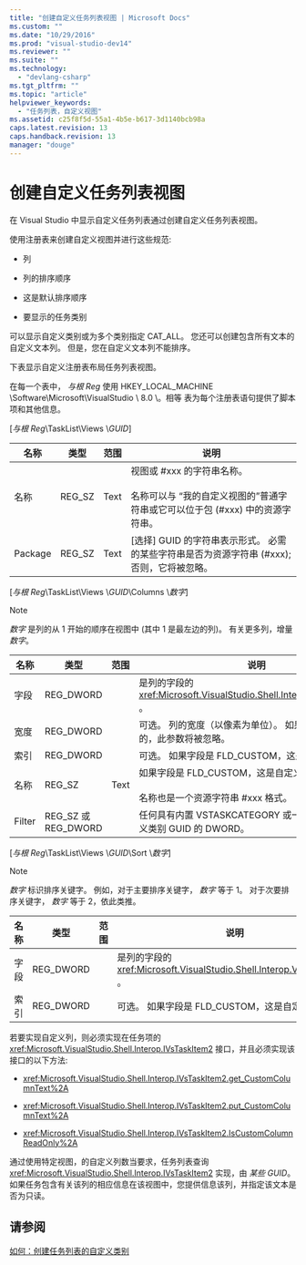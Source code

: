 ```yaml
---
title: "创建自定义任务列表视图 | Microsoft Docs"
ms.custom: ""
ms.date: "10/29/2016"
ms.prod: "visual-studio-dev14"
ms.reviewer: ""
ms.suite: ""
ms.technology: 
  - "devlang-csharp"
ms.tgt_pltfrm: ""
ms.topic: "article"
helpviewer_keywords: 
  - "任务列表，自定义视图"
ms.assetid: c25f8f5d-55a1-4b5e-b617-3d1140bcb98a
caps.latest.revision: 13
caps.handback.revision: 13
manager: "douge"
---
```

# 创建自定义任务列表视图
在 Visual Studio 中显示自定义任务列表通过创建自定义任务列表视图。  
  
 使用注册表来创建自定义视图并进行这些规范:  
  
-   列  
  
-   列的排序顺序  
  
-   这是默认排序顺序  
  
-   要显示的任务类别  
  
 可以显示自定义类别或为多个类别指定 CAT\_ALL。  您还可以创建包含所有文本的自定义文本列。  但是，您在自定义文本列不能排序。  
  
 下表显示自定义注册表布局任务列表视图。  
  
 在每一个表中， *与根 Reg* 使用 HKEY\_LOCAL\_MACHINE \\Software\\Microsoft\\VisualStudio \\ 8.0 \\。相等  表为每个注册表语句提供了脚本项和其他信息。  
  
 \[*与根 Reg*\\TaskList\\Views \\*GUID*\]  
  
|名称|类型|范围|说明|  
|--------|--------|--------|--------|  
|名称|REG\_SZ|Text|视图或 \#xxx 的字符串名称。<br /><br /> 名称可以与 “我的自定义视图的”普通字符串或它可以位于包 \(\#xxx\) 中的资源字符串。|  
|Package|REG\_SZ|Text|\[选择\] GUID 的字符串表示形式。  必需的某些字符串是否为资源字符串 \(\#xxx\);否则，它将被忽略。|  
  
 \[*与根 Reg*\\TaskList\\Views \\*GUID*\\Columns \\*数字*\]  
  
> [!NOTE]
>  *数字* 是列的从 1 开始的顺序在视图中 \(其中 1 是最左边的列\)。  有关更多列，增量 *数字*。  
  
|名称|类型|范围|说明|  
|--------|--------|--------|--------|  
|字段|REG\_DWORD||是列的字段的 <xref:Microsoft.VisualStudio.Shell.Interop.VSTASKFIELD> 。|  
|宽度|REG\_DWORD||可选。  列的宽度（以像素为单位）。  如果列不是相当大的，此参数将被忽略。|  
|索引|REG\_DWORD||可选。  如果字段是 FLD\_CUSTOM，这是自定义列索引。|  
|名称|REG\_SZ|Text|如果字段是 FLD\_CUSTOM，这是自定义列的名称。<br /><br /> 名称也是一个资源字符串 \#xxx 格式。|  
|Filter|REG\_SZ 或 REG\_DWORD||任何具有内置 VSTASKCATEGORY 或一个字符串表示自定义类别 GUID 的 DWORD。|  
  
 \[*与根 Reg*\\TaskList\\Views \\*GUID*\\Sort \\*数字*\]  
  
> [!NOTE]
>  *数字* 标识排序关键字。  例如，对于主要排序关键字， *数字* 等于 1。  对于次要排序关键字， *数字* 等于 2，依此类推。  
  
|名称|类型|范围|说明|  
|--------|--------|--------|--------|  
|字段|REG\_DWORD||是列的字段的 <xref:Microsoft.VisualStudio.Shell.Interop.VSTASKFIELD> 。|  
|索引|REG\_DWORD||可选。  如果字段是 FLD\_CUSTOM，这是自定义列索引。|  
  
 若要实现自定义列，则必须实现在任务项的 <xref:Microsoft.VisualStudio.Shell.Interop.IVsTaskItem2> 接口，并且必须实现该接口的以下方法:  
  
-   <xref:Microsoft.VisualStudio.Shell.Interop.IVsTaskItem2.get_CustomColumnText%2A>  
  
-   <xref:Microsoft.VisualStudio.Shell.Interop.IVsTaskItem2.put_CustomColumnText%2A>  
  
-   <xref:Microsoft.VisualStudio.Shell.Interop.IVsTaskItem2.IsCustomColumnReadOnly%2A>  
  
 通过使用特定视图，的自定义列数当要求，任务列表查询 <xref:Microsoft.VisualStudio.Shell.Interop.IVsTaskItem2> 实现，由 *某些 GUID*。  如果任务包含有关该列的相应信息在该视图中，您提供信息该列，并指定该文本是否为只读。  
  
## 请参阅  
 [如何：创建任务列表的自定义类别](../misc/how-to-create-custom-categories-of-task-lists.md)
